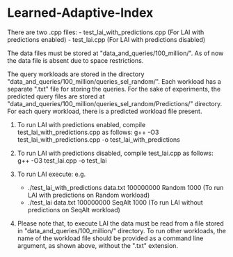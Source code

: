# Learned-Adaptive-Index

There are two .cpp files:
	- test_lai_with_predictions.cpp (For LAI with predictions enabled)
	- test_lai.cpp (For LAI with predictions disabled)

The data files must be stored at "data_and_queries/100_million/". As of now the data file is absent due to space restrictions.

The query workloads are stored in the directory "data_and_queries/100_million/queries_sel_random/". Each workload has a separate ".txt" file for storing the queries. For the sake of experiments, the predicted query files are stored at "data_and_queries/100_million/queries_sel_random/Predictions/" directory. For each query workload, there is a predicted workload file present.

1. To run LAI with predictions enabled, compile test_lai_with_predictions.cpp as follows:
g++ -O3 test_lai_with_predictions.cpp -o test_lai_with_predictions

2. To run LAI with predictions disabled, compile test_lai.cpp as follows:
g++ -O3 test_lai.cpp -o test_lai

3. To run LAI execute:
<exe-file> <input-data-file> <data-size> <workload> <subRuns-to-report-cumulative-execution-times>
e.g.
	- ./test_lai_with_predictions data.txt 100000000 Random 1000 (To run LAI with predictions on Random workload)
	- ./test_lai data.txt 100000000 SeqAlt 1000 (To run LAI without predictions on SeqAlt workload)
	
4. Please note that, to execute LAI the data must be read from a file stored in "data_and_queries/100_million/" directory. To run other workloads, the name of the workload file should be provided as a command line argument, as shown above, without the ".txt" extension.

